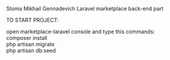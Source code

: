 Stoma Mikhail Gennadevich
Laravel marketplace back-end part


TO START PROJECT:

open marketplace-laravel console and type this commands: <br /> 
composer install <br />
php artisan migrate <br />
php artisan db:seed <br />

